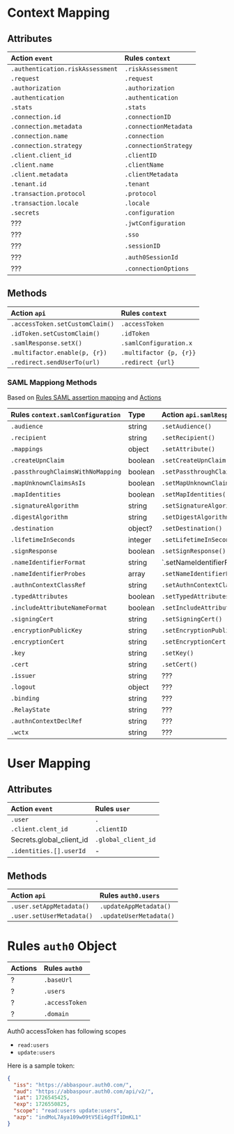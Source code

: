 # Context Mapping

## Attributes

| Action `event`                   | Rules `context`       |
|:---------------------------------|:----------------------|
| `.authentication.riskAssessment` | `.riskAssessment`     |
| `.request`                       | `.request`            |
| `.authorization`                 | `.authorization`      |
| `.authentication`                | `.authentication`     |
| `.stats`                         | `.stats`              |
| `.connection.id`                 | `.connectionID`       |
| `.connection.metadata`           | `.connectionMetadata` |
| `.connection.name`               | `.connection`         |
| `.connection.strategy`           | `.connectionStrategy` |
| `.client.client_id`              | `.clientID`           |
| `.client.name`                   | `.clientName`         |
| `.client.metadata`               | `.clientMetadata`     |
| `.tenant.id`                     | `.tenant`             |
| `.transaction.protocol`          | `.protocol`           |           
| `.transaction.locale`            | `.locale`             |
| `.secrets`                       | `.configuration`      |
| ???                              | `.jwtConfiguration`   |
| ???                              | `.sso`                |
| ???                              | `.sessionID`          |
| ???                              | `.auth0SessionId`     |
| ???                              | `.connectionOptions`  |

## Methods

| Action `api`                    | Rules `context`         |
|:--------------------------------|:------------------------|
| `.accessToken.setCustomClaim()` | `.accessToken`          |
| `.idToken.setCustomClaim()`     | `.idToken`              |
| `.samlResponse.setX()`          | `.samlConfiguration.x`  |
| `.multifactor.enable(p, {r})`   | `.multifactor {p, {r}}` | 
| `.redirect.sendUserTo(url)`     | `.redirect {url}`       |

### SAML Mappiong Methods

Based
on [Rules SAML assertion mapping](https://auth0.com/docs/authenticate/protocols/saml/saml-configuration/customize-saml-assertions)
and
[Actions](https://auth0.com/docs/customize/actions/flows-and-triggers/login-flow/api-object)

| Rules `context.samlConfiguration` | Type    | Action `api.samlResponse`              |
|:----------------------------------|:--------|:---------------------------------------|
| `.audience`                       | string  | `.setAudience()`                       | 
| `.recipient`                      | string  | `.setRecipient()`                      | 
| `.mappings`                       | object  | `.setAttribute()`                      | 
| `.createUpnClaim`                 | boolean | `.setCreateUpnClaim()`                 | 
| `.passthroughClaimsWithNoMapping` | boolean | `.setPassthroughClaimsWithNoMapping()` | 
| `.mapUnknownClaimsAsIs`           | boolean | `.setMapUnknownClaimsAsIs()`           | 
| `.mapIdentities`                  | boolean | `.setMapIdentities()`                  | 
| `.signatureAlgorithm`             | string  | `.setSignatureAlgorithm()`             | 
| `.digestAlgorithm`                | string  | `.setDigestAlgorithm()`                | 
| `.destination`                    | object? | `.setDestination()`                    | 
| `.lifetimeInSeconds`              | integer | `.setLifetimeInSeconds()`              | 
| `.signResponse`                   | boolean | `.setSignResponse()`                   | 
| `.nameIdentifierFormat`           | string  | `.setNameIdentifierFormat()            | 
| `.nameIdentifierProbes`           | array   | `.setNameIdentifierProbes()`           | 
| `.authnContextClassRef`           | string  | `.setAuthnContextClassRef()`           | 
| `.typedAttributes`                | boolean | `.setTypedAttributes()`                | 
| `.includeAttributeNameFormat`     | boolean | `.setIncludeAttributeNameFormat()`     | 
| `.signingCert`                    | string  | `.setSigningCert()`                    |  
| `.encryptionPublicKey`            | string  | `.setEncryptionPublicKey()`            |  
| `.encryptionCert`                 | string  | `.setEncryptionCert()`                 |  
| `.key`                            | string  | `.setKey()`                            |  
| `.cert`                           | string  | `.setCert()`                           |  
| `.issuer`                         | string  | ???                                    | 
| `.logout`                         | object  | ???                                    | 
| `.binding`                        | string  | ???                                    | 
| `.RelayState`                     | string  | ???                                    |
| `.authnContextDeclRef`            | string  | ???                                    | 
| `.wctx`                           | string  | ???                                    | 

# User Mapping

## Attributes

| Action `event`           | Rules `user`        |
|:-------------------------|:--------------------|
| `.user`                  | `.`                 |
| `.client.clent_id`       | `.clientID`         |
| Secrets.global_client_id | `.global_client_id` |
| `.identities.[].userId`  | -                   | 

## Methods

| Action `api`              | Rules `auth0.users`     |
|:--------------------------|:------------------------|
| `.user.setAppMetadata()`  | `.updateAppMetadata()`  |
| `.user.setUserMetadata()` | `.updateUserMetadata()` |

# Rules `auth0` Object

| Actions | Rules `auth0`  |
|:--------|:---------------|
| ?       | `.baseUrl`     |
| ?       | `.users`       |
| ?       | `.accessToken` |
| ?       | `.domain`      |

Auth0 accessToken has following scopes

* `read:users`
* `update:users`

Here is a sample token:

```json
{
  "iss": "https://abbaspour.auth0.com/",
  "aud": "https://abbaspour.auth0.com/api/v2/",
  "iat": 1726545425,
  "exp": 1726550825,
  "scope": "read:users update:users",
  "azp": "indMoL7Aya109w09tV5Ei4gdTf1DmKL1"
}
```